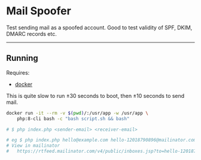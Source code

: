 # Mail Spoofer

Test sending mail as a spoofed account. Good to test validity of SPF, DKIM, DMARC records etc.

---

## Running

Requires:

- [docker](https://docker.com)

This is quite slow to run ±30 seconds to boot, then ±10 seconds to send mail.

```bash
docker run -it --rm -v $(pwd)/:/usr/app -w /usr/app \
    php:8-cli bash -c "bash script.sh && bash"

# $ php index.php <sender-email> <receiver-email>

# eg $ php index.php hello@example.com hello-12018790896@mailinator.com
# View in mailinator
#   https://rtfeed.mailinator.com/v4/public/inboxes.jsp?to=hello-12018790896
```
